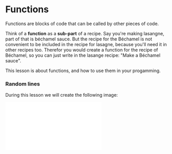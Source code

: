 # Functions

Functions are blocks of code that can be called by other pieces of code.

Think of a **function** as a **sub-part** of a recipe. Say you're making lasangne, part of that is béchamel sauce. But the recipe for the Béchamel is not convenient to be included in the recipe for lasagne, because you'll need it in other recipes too. Therefor you would create a function for the recipe of Béchamel, so you can just write in the lasange recipe: "Make a Béchamel sauce".

This lesson is about functions, and how to use them in your progamming.

### Random lines

During this lesson we will create the following image:

![random lines](01_repeated_lines.pdf)
